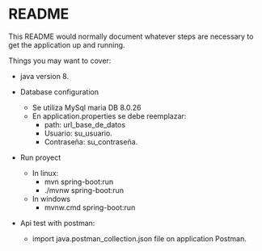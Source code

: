 # README

This README would normally document whatever steps are necessary to get the
application up and running.

Things you may want to cover:

* java version 8.

* Database configuration
    * Se utiliza MySql maria DB 8.0.26
    * En application.properties se debe reemplazar:
        * path: url_base_de_datos
        * Usuario: su_usuario.
        * Contraseña: su_contraseña.

* Run proyect
    * In linux:
        * mvn spring-boot:run
        * ./mvnw spring-boot:run
    * In windows
        * mvnw.cmd spring-boot:run

* Api test with postman:
    * import java.postman_collection.json file on application Postman.